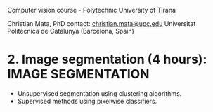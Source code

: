 Computer vision course - Polytechnic University of Tirana

Christian Mata, PhD
contact: christian.mata@upc.edu
Universitat Politècnica de Catalunya (Barcelona, Spain)

# 2. Image segmentation (4 hours): IMAGE SEGMENTATION

- Unsupervised segmentation using clustering algorithms. 
- Supervised methods using pixelwise classifiers.



 

